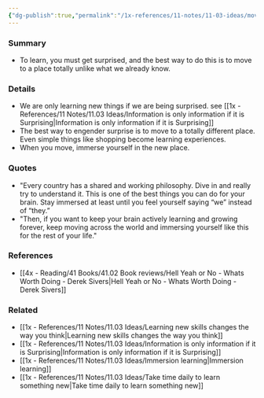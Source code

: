 ```yaml
---
{"dg-publish":true,"permalink":"/1x-references/11-notes/11-03-ideas/move-to-learn-something-new/","title":"Move to learn something new","dgShowBacklinks":false}
---
```



### Summary
- To learn, you must get surprised, and the best way to do this is to move to a place totally unlike what we already know.

### Details
- We are only learning new things if we are being surprised. see [[1x - References/11 Notes/11.03 Ideas/Information is only information if it is Surprising\|Information is only information if it is Surprising]]
- The best way to engender surprise is to move to a totally different place. Even simple things like shopping become learning experiences.
- When you move, immerse yourself in the new place.

### Quotes
- "Every country has a shared and working philosophy. Dive in and really try to understand it. This is one of the best things you can do for your brain. Stay immersed at least until you feel yourself saying “we” instead of “they.”
- "Then, if you want to keep your brain actively learning and growing forever, keep moving across the world and immersing yourself like this for the rest of your life."
### References
- [[4x - Reading/41 Books/41.02 Book reviews/Hell Yeah or No - Whats Worth Doing - Derek Sivers\|Hell Yeah or No - Whats Worth Doing - Derek Sivers]]

### Related
- [[1x - References/11 Notes/11.03 Ideas/Learning new skills changes the way you think\|Learning new skills changes the way you think]]
- [[1x - References/11 Notes/11.03 Ideas/Information is only information if it is Surprising\|Information is only information if it is Surprising]]
- [[1x - References/11 Notes/11.03 Ideas/Immersion learning\|Immersion learning]]
- [[1x - References/11 Notes/11.03 Ideas/Take time daily to learn something new\|Take time daily to learn something new]]